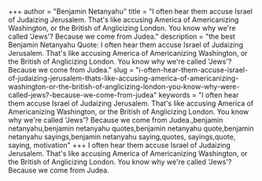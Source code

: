 +++
author = "Benjamin Netanyahu"
title = "I often hear them accuse Israel of Judaizing Jerusalem. That's like accusing America of Americanizing Washington, or the British of Anglicizing London. You know why we're called 'Jews'? Because we come from Judea."
description = "the best Benjamin Netanyahu Quote: I often hear them accuse Israel of Judaizing Jerusalem. That's like accusing America of Americanizing Washington, or the British of Anglicizing London. You know why we're called 'Jews'? Because we come from Judea."
slug = "i-often-hear-them-accuse-israel-of-judaizing-jerusalem-thats-like-accusing-america-of-americanizing-washington-or-the-british-of-anglicizing-london-you-know-why-were-called-jews?-because-we-come-from-judea"
keywords = "I often hear them accuse Israel of Judaizing Jerusalem. That's like accusing America of Americanizing Washington, or the British of Anglicizing London. You know why we're called 'Jews'? Because we come from Judea.,benjamin netanyahu,benjamin netanyahu quotes,benjamin netanyahu quote,benjamin netanyahu sayings,benjamin netanyahu saying,quotes, sayings,quote, saying, motivation"
+++
I often hear them accuse Israel of Judaizing Jerusalem. That's like accusing America of Americanizing Washington, or the British of Anglicizing London. You know why we're called 'Jews'? Because we come from Judea.
